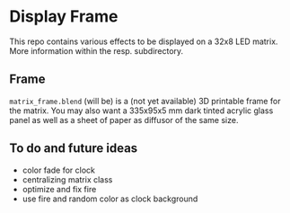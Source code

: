 # Display Frame

This repo contains various effects to be displayed on a 32x8 LED matrix. More information within the resp. subdirectory.

## Frame
`matrix_frame.blend` (will be) is a (not yet available) 3D printable frame for the matrix. You may also want a 335x95x5 mm dark tinted acrylic glass panel as well as a sheet of paper as diffusor of the same size.

## To do and future ideas

* color fade for clock
* centralizing matrix class
* optimize and fix fire
* use fire and random color as clock background
